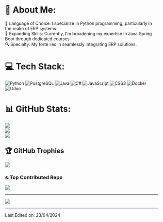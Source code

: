 # 💫 About Me:
🚀 Language of Choice: I specialize in Python programming, particularly in the realm of ERP systems.
<br>
📘 Expanding Skills: Currently, I'm broadening my expertise in Java Spring Boot through dedicated courses.
<br>
🔍 Specialty: My forte lies in seamlessly integrating ERP solutions.




# 💻 Tech Stack:
![Python](https://img.shields.io/badge/python-%2314354C.svg?style=for-the-badge&logo=python&logoColor=white) ![PostgreSQL](https://img.shields.io/badge/postgresql-%23316192.svg?style=for-the-badge&logo=postgresql&logoColor=white) 
![Java](https://img.shields.io/badge/java-%23ED8B00.svg?style=for-the-badge&logo=java&logoColor=white)
![C#](https://img.shields.io/badge/c%23-%23239120.svg?style=for-the-badge&logo=c-sharp&logoColor=white)
![JavaScript](https://img.shields.io/badge/javascript-%23323330.svg?style=for-the-badge&logo=javascript&logoColor=%23F7DF1E) 
![CSS3](https://img.shields.io/badge/css3-%231572B6.svg?style=for-the-badge&logo=css3&logoColor=white) 
![Docker](https://img.shields.io/badge/docker-%230db7ed.svg?style=for-the-badge&logo=docker&logoColor=white)
![Odoo](https://img.shields.io/badge/odoo-%23714BFF.svg?style=for-the-badge&logo=odoo&logoColor=white)


# 📊 GitHub Stats:
![](https://github-readme-stats.vercel.app/api?username=santiagoyeal&theme=dark&hide_border=false&include_all_commits=false&count_private=false)<br/>
![](https://github-readme-streak-stats.herokuapp.com/?user=santiagoyeal&theme=dark&hide_border=false)<br/>
![](https://github-readme-stats.vercel.app/api/top-langs/?username=santiagoyeal&theme=dark&hide_border=false&include_all_commits=false&count_private=false&layout=compact)

## 🏆 GitHub Trophies
![](https://github-profile-trophy.vercel.app/?username=santiagoyeal&theme=onedark&no-frame=true&no-bg=false&margin-w=4)

### 🔝 Top Contributed Repo
![](https://github-contributor-stats.vercel.app/api?username=santiagoyeal&limit=5&theme=tokyonight&combine_all_yearly_contributions=true)


---
[![](https://visitcount.itsvg.in/api?id=santiagoyeal&icon=2&color=4)](https://visitcount.itsvg.in)

------

Last Edited on: 23/04/2024
